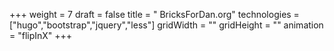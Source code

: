 +++
weight = 7
draft = false
title = " BricksForDan.org"
technologies = ["hugo","bootstrap","jquery","less"]
gridWidth = ""
gridHeight = ""
animation = "flipInX"
+++
